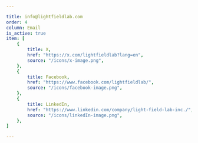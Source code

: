 ```yaml
---

title: info@lightfieldlab.com
order: 4
column: Email
is_active: true
item: [
    {
        title: X,
        href: "https://x.com/lightfieldlab?lang=en",
        source: "/icons/x-image.png",
    },
    {
        title: Facebook,
        href: "https://www.facebook.com/lightfieldlab/",
        source: "/icons/facebook-image.png",
    },
    {
        title: LinkedIn,
        href: "https://www.linkedin.com/company/light-field-lab-inc./",
        source: "/icons/linkedIn-image.png",
    },
]

---
```


